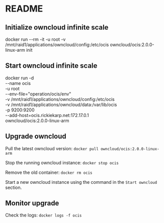 # README #

## Initialize owncloud infinite scale

docker run --rm -it -u root -v /mnt/raid1/applications/owncloud/config:/etc/ocis owncloud/ocis:2.0.0-linux-arm init

## Start owncloud infinite scale

docker run -d \
    --name ocis \
    -u root \
    --env-file="operation/ocis/env" \
    -v /mnt/raid1/applications/owncloud/config:/etc/ocis \
    -v /mnt/raid1/applications/owncloud/data:/var/lib/ocis \
    -p 9200:9200 \
    --add-host=ocis.rickiekarp.net:172.17.0.1 \
    owncloud/ocis:2.0.0-linux-arm

## Upgrade owncloud

Pull the latest owncloud version:
`docker pull owncloud/ocis:2.0.0-linux-arm`

Stop the running owncloud instance:
`docker stop ocis`

Remove the old container:
`docker rm ocis`

Start a new owncloud instance using the command in the `Start owncloud` section.

## Monitor upgrade

Check the logs:
`docker logs -f ocis`